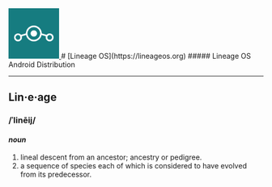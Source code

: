 <a href="https://lineageos.org">
  <img src="https://raw.githubusercontent.com/LineageOS/www/master/images/logo.png" alt="Lineage OS Logo" width="100"></img>
</a>
# [Lineage OS](https://lineageos.org)
##### Lineage OS Android Distribution

---
## Lin·e·age

### /ˈlinēij/

#### _noun_


1. lineal descent from an ancestor; ancestry or pedigree.
2. a sequence of species each of which is considered to have evolved from its predecessor.
